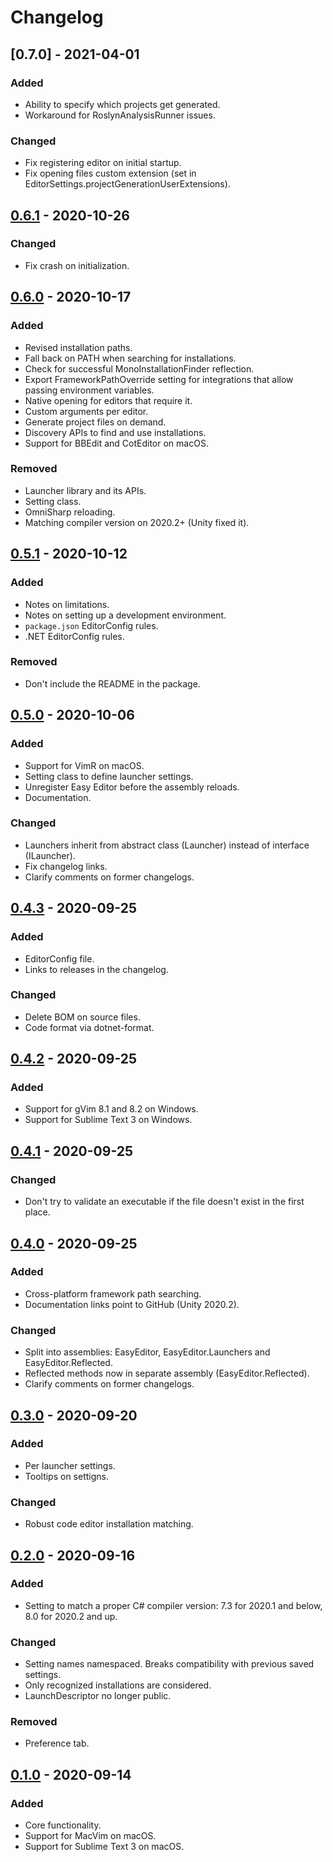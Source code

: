 # Changelog

## [0.7.0] - 2021-04-01

### Added
- Ability to specify which projects get generated.
- Workaround for RoslynAnalysisRunner issues.

### Changed
- Fix registering editor on initial startup.
- Fix opening files custom extension (set in EditorSettings.projectGenerationUserExtensions).

## [0.6.1] - 2020-10-26

### Changed
- Fix crash on initialization.

## [0.6.0] - 2020-10-17

### Added
- Revised installation paths.
- Fall back on PATH when searching for installations.
- Check for successful MonoInstallationFinder reflection.
- Export FrameworkPathOverride setting for integrations that allow passing environment variables.
- Native opening for editors that require it.
- Custom arguments per editor.
- Generate project files on demand.
- Discovery APIs to find and use installations.
- Support for BBEdit and CotEditor on macOS.

### Removed
- Launcher library and its APIs.
- Setting class.
- OmniSharp reloading.
- Matching compiler version on 2020.2+ (Unity fixed it).

## [0.5.1] - 2020-10-12

### Added
- Notes on limitations.
- Notes on setting up a development environment.
- `package.json` EditorConfig rules.
- .NET EditorConfig rules.

### Removed
- Don't include the README in the package.

## [0.5.0] - 2020-10-06

### Added
- Support for VimR on macOS.
- Setting class to define launcher settings.
- Unregister Easy Editor before the assembly reloads.
- Documentation.

### Changed
- Launchers inherit from abstract class (Launcher) instead of interface (ILauncher).
- Fix changelog links.
- Clarify comments on former changelogs.

## [0.4.3] - 2020-09-25

### Added
- EditorConfig file.
- Links to releases in the changelog.

### Changed
- Delete BOM on source files.
- Code format via dotnet-format.

## [0.4.2] - 2020-09-25

### Added
- Support for gVim 8.1 and 8.2 on Windows.
- Support for Sublime Text 3 on Windows.

## [0.4.1] - 2020-09-25

### Changed
- Don't try to validate an executable if the file doesn't exist in the first place.

## [0.4.0] - 2020-09-25

### Added
- Cross-platform framework path searching.
- Documentation links point to GitHub (Unity 2020.2).

### Changed
- Split into assemblies: EasyEditor, EasyEditor.Launchers and EasyEditor.Reflected.
- Reflected methods now in separate assembly (EasyEditor.Reflected).
- Clarify comments on former changelogs.

## [0.3.0] - 2020-09-20

### Added
- Per launcher settings.
- Tooltips on settigns.

### Changed
- Robust code editor installation matching.

## [0.2.0] - 2020-09-16

### Added
- Setting to match a proper C# compiler version: 7.3 for 2020.1 and below, 8.0 for 2020.2 and up.

### Changed
- Setting names namespaced. Breaks compatibility with previous saved settings.
- Only recognized installations are considered.
- LaunchDescriptor no longer public.

### Removed
- Preference tab.

## [0.1.0] - 2020-09-14

### Added
- Core functionality.
- Support for MacVim on macOS.
- Support for Sublime Text 3 on macOS.

[0.6.1]: https://github.com/frarees/easyeditor/compare/v0.6.0...v0.6.1
[0.6.0]: https://github.com/frarees/easyeditor/compare/v0.5.1...v0.6.0
[0.5.1]: https://github.com/frarees/easyeditor/compare/v0.5.0...v0.5.1
[0.5.0]: https://github.com/frarees/easyeditor/compare/v0.4.3...v0.5.0
[0.4.3]: https://github.com/frarees/easyeditor/compare/v0.4.2...v0.4.3
[0.4.2]: https://github.com/frarees/easyeditor/compare/v0.4.1...v0.4.2
[0.4.1]: https://github.com/frarees/easyeditor/compare/v0.4.0...v0.4.1
[0.4.0]: https://github.com/frarees/easyeditor/compare/v0.3.0...v0.4.0
[0.3.0]: https://github.com/frarees/easyeditor/compare/v0.2.0...v0.3.0
[0.2.0]: https://github.com/frarees/easyeditor/compare/v0.1.0...v0.2.0
[0.1.0]: https://github.com/frarees/easyeditor/releases/tag/v0.1.0

